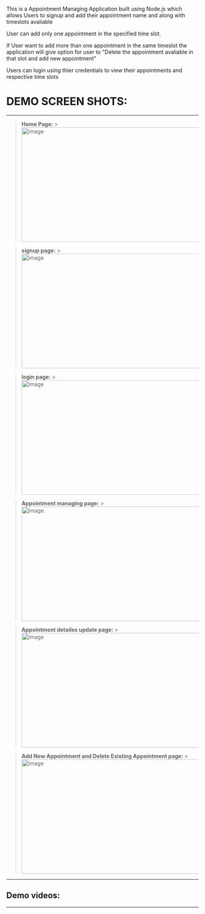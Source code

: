 This is a Appointment Managing Application built using Node.js which allows
Users to signup and add their appointment name and along with timeslots avaliable

User can add only one appointment in the specified time slot.

If User want to add more than one appointment in the same timeslot the application will give
option for user to "Delete the appointment avaliable in that slot and add new appointment"

Users can login using thier credentials to view their appointments and respective time slots

# **DEMO SCREEN SHOTS**:

---

> **Home Page:** >  <img width="500" height="300" alt="image" src="https://user-images.githubusercontent.com/113211361/222783721-2f89b15e-81ee-47b2-9adc-08890b6240aa.png">

> **signup page:** > <img width="500" height="300" alt="image" src="https://user-images.githubusercontent.com/113211361/222784091-e5806294-4888-4668-8bd3-6c0ac73bc206.png">

> **login page:** > <img width="500" height="300" alt="image" src="https://user-images.githubusercontent.com/113211361/222784305-792f69a8-d5a4-412a-9260-456890e6dfa6.png">

> **Appointment managing page:** > <img width="500" height="300" alt="image" src="https://user-images.githubusercontent.com/113211361/222784670-915b6d00-8755-4600-a8f8-18da2e251536.png">

> **Appointment detailes update page:** > <img width="500" height="300" alt="image" src="https://user-images.githubusercontent.com/113211361/222784968-ef7db1e1-139a-4d0b-82a6-cc225d5e7df1.png">

> **Add New Appointment and Delete Existing Appointment page:** > <img width="500" height="300" alt="image" src="https://user-images.githubusercontent.com/113211361/222784968-ef7db1e1-139a-4d0b-82a6-cc225d5e7df1.png">

---

## Demo videos:

---
